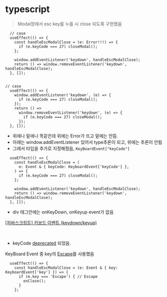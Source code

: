 # typescript

> Modal창에서 esc key를 누를 시 close 되도록 구현했음

```TSX
  // case
  useEffect(() => {
    const handleEscModalClose = (e: Error!!!) => {
      if (e.keyCode === 27) closeModal();
    };

    window.addEventListener('keydown', handleEscModalClose);
    return () => window.removeEventListener('keydown', handleEscModalClose);
  }, []);


// case
  useEffect(() => {
    window.addEventListener('keydown', (e) => {
      if (e.keyCode === 27) closeModal();
    });
    return () =>
      window.removeEventListener('keydown', (e) => {
        if (e.keyCode === 27) closeModal();
      });
  }, []);
```

- 위에나 밑에나 똑같은데 위에는 Error가 뜨고 밑에는 안뜸.
- 아래는 window.addEventListener 있어서 type추론이 되고, 위에는 추론이 안됨
- 그래서 타입을 추가로 지정해줬음, `KeyBoardEvent["keyCode"]`

```TSX
  useEffect(() => {
    const handleEscModalClose = (
      e: Event & { keyCode: KeyboardEvent['keyCode'] },
    ) => {
      if (e.keyCode === 27) closeModal();
    };

    window.addEventListener('keydown', handleEscModalClose);
    return () => window.removeEventListener('keydown', handleEscModalClose);
  }, []);
```

- div 태그안에는 onKeyDown, onKeyup event가 없음

[[자바스크립트] 키보드 이벤트 (keydown/keyup)](https://www.daleseo.com/js-key-events/)

<br>

- keyCode [deprecated](https://developer.mozilla.org/en-US/docs/Web/API/KeyboardEvent/keyCode) 되었음.

KeyBoard Event 중 key의 [Escape](https://developer.mozilla.org/en-US/docs/Web/API/UI_Events/Keyboard_event_key_values)를 사용했음

```TSX
  useEffect(() => {
    const handleEscModalClose = (e: Event & { key: KeyboardEvent['key'] }) => {
      if (e.key === 'Escape') { // Escape
        onClose();
      }
    };
```
